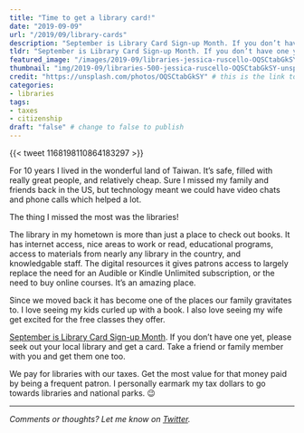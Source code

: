 ```yaml
---
title: "Time to get a library card!"
date: "2019-09-09"
url: "/2019/09/library-cards"
description: "September is Library Card Sign-up Month. If you don’t have one yet, please seek out your local library and get a card. And take a friend!"
tldr: "September is Library Card Sign-up Month. If you don’t have one yet, please seek out your local library and get a card. And take a friend!"
featured_image: "/images/2019-09/libraries-jessica-ruscello-OQSCtabGkSY-unsplash.jpg" # default width is 1280, path starts with "img/whatever.ext"
thumbnail: "img/2019-09/libraries-500-jessica-ruscello-OQSCtabGkSY-unsplash.jpeg" # default size should be 500x500, path starts with "img/whatever.ext"
credit: "https://unsplash.com/photos/OQSCtabGkSY" # this is the link to the page the image came from 
categories:
- libraries
tags: 
- taxes
- citizenship
draft: "false" # change to false to publish
---
```


{{< tweet 1168198110864183297 >}}

For 10 years I lived in the wonderful land of Taiwan. It’s safe, filled with really great people, and relatively cheap. Sure I missed my family and friends back in the US, but technology meant we could have video chats and phone calls which helped a lot.

The thing I missed the most was the libraries!

The library in my hometown is more than just a place to check out books. It has internet access, nice areas to work or read, educational programs, access to materials from nearly any library in the country, and knowledgable staff. The digital resources it gives patrons access to largely replace the need for an Audible or Kindle Unlimited subscription, or the need to buy online courses. It’s an amazing place.

Since we moved back it has become one of the places our family gravitates to. I love seeing my kids curled up with a book. I also love seeing my wife get excited for the free classes they offer. 

[September is Library Card Sign-up Month](http://www.ilovelibraries.org/library-card). If you don’t have one yet, please seek out your local library and get a card. Take a friend or family member with you and get them one too.

We pay for libraries with our taxes. Get the most value for that money paid by being a frequent patron. I personally earmark my tax dollars to go towards libraries and national parks. 😉 

---

*Comments or thoughts? Let me know on [Twitter](https://twitter.com/adamtervort/).*